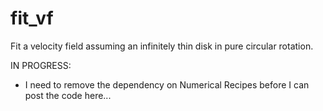 # fit_vf
Fit a velocity field assuming an infinitely thin disk in pure circular rotation.

IN PROGRESS:
 - I need to remove the dependency on Numerical Recipes before I can post the code here...
